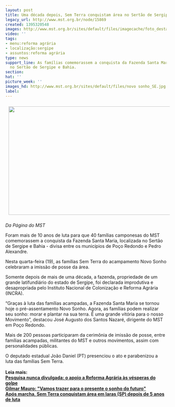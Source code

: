 ```yaml
---
layout: post
title: Uma década depois, Sem Terra conquistam área no Sertão de Sergipe
legacy_url: http://www.mst.org.br/node/15869
created: 1395320548
images: http://www.mst.org.br/sites/default/files/imagecache/foto_destaque/novo sonho_SE.jpg
video: ''
tags:
- menu:reforma agrária
- localização:sergipe
- assuntos:reforma agrária
type: news
support_line: As famílias comemorassem a conquista da Fazenda Santa Maria, localizada
  no Sertão de Sergipe e Bahia.
section: 
hat: ''
picture_week: ''
images_hd: http://www.mst.org.br/sites/default/files/novo sonho_SE.jpg
label: 
---
```

<p><img style="margin: 10px;" src="http://www.mst.org.br/sites/default/files/novo%20sonho_SE.jpg" alt="" height="338" width="600"></p><p><em>Da Página do MST</em></p><p><!--[if gte mso 9]><xml> <w:WordDocument> <w:View>Normal</w:View> <w:Zoom>0</w:Zoom> <w:TrackMoves ></w> <w:TrackFormatting ></w> <w:HyphenationZone>21</w:HyphenationZone> <w:PunctuationKerning ></w> <w:ValidateAgainstSchemas ></w> <w:SaveIfXMLInvalid>false</w:SaveIfXMLInvalid> <w:IgnoreMixedContent>false</w:IgnoreMixedContent> <w:AlwaysShowPlaceholderText>false</w:AlwaysShowPlaceholderText> <w:DoNotPromoteQF ></w> <w:LidThemeOther>PT-BR</w:LidThemeOther> <w:LidThemeAsian>X-NONE</w:LidThemeAsian> <w:LidThemeComplexScript>X-NONE</w:LidThemeComplexScript> <w:Compatibility> <w:BreakWrappedTables ></w> <w:SnapToGridInCell ></w> <w:WrapTextWithPunct ></w> <w:UseAsianBreakRules ></w> <w:DontGrowAutofit ></w> <w:SplitPgBreakAndParaMark ></w> <w:DontVertAlignCellWithSp ></w> <w:DontBreakConstrainedForcedTables ></w> <w:DontVertAlignInTxbx ></w> <w:Word11KerningPairs ></w> <w:CachedColBalance ></w> </w:Compatibility> <w:BrowserLevel>MicrosoftInternetExplorer4</w:BrowserLevel> <m:mathPr> <m:mathFont m:val="Cambria Math" ></m> <m:brkBin m:val="before" ></m> <m:brkBinSub m:val=" " ></m> <m:smallFrac m:val="off" ></m> <m:dispDef ></m> <m:lMargin m:val="0" ></m> <m:rMargin m:val="0" ></m> <m:defJc m:val="centerGroup" ></m> <m:wrapIndent m:val="1440" ></m> <m:intLim m:val="subSup" ></m> <m:naryLim m:val="undOvr" ></m> </m:mathPr></w:WordDocument> </xml><![endif]--></p><p>Foram mais de 10 anos de luta para que 40 famílias camponesas do MST comemorassem a conquista da Fazenda Santa Maria, localizada no Sertão de Sergipe e Bahia - divisa entre os municípios de Poço Redondo e Pedro Alexandre.</p><p class="MsoNormal">Nesta quarta-feira (19), as famílias Sem Terra do acampamento Novo Sonho celebraram a imissão de posse da área.</p> <p class="MsoNormal">Somente depois de mais de uma década, a fazenda, propriedade de um grande latifundiário do estado de Sergipe, foi declarada improdutiva e desapropriada pelo Instituto Nacional de Colonização e Reforma Agrária (INCRA).</p> <p class="MsoNormal">“Graças à luta das famílias acampadas, a Fazenda Santa Maria se tornou hoje o pré-assentamento Novo Sonho. Agora, as famílias podem realizar seu sonho: morar e plantar na sua terra. É uma grande vitória para o nosso Movimento”, destacou José Augusto dos Santos Nazaré, dirigente do MST em Poço Redondo.</p> <p class="MsoNormal">Mais de 200 pessoas participaram da cerimônia de imissão de posse, entre famílias acampadas, militantes do MST e outros movimentos, assim com personalidades públicas.</p> <p class="MsoNormal">O deputado estadual João Daniel (PT) presenciou o ato e parabenizou a luta das famílias Sem Terra.<br><br><strong>Leia mais:<br></strong><a href="http://www.mst.org.br/node/15868"><strong>Pesquisa nunca divulgada: o apoio a Reforma Agrária às vésperas do golpe <br></strong></a><a href="http://www.mst.org.br/node/15865"><strong>Gilmar Mauro: "Vamos trazer para o presente o sonho do futuro" <br></strong></a><a href="http://www.mst.org.br/node/15845"><strong>Após marcha, Sem Terra conquistam área em Iaras (SP) depois de 5 anos de luta </strong><br></a></p><p class="MsoNormal">&nbsp;</p><p class="MsoNormal">&nbsp;</p>
